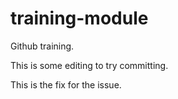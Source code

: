 # training-module
Github training.

This is some editing to try committing.

This is the fix for the issue.
